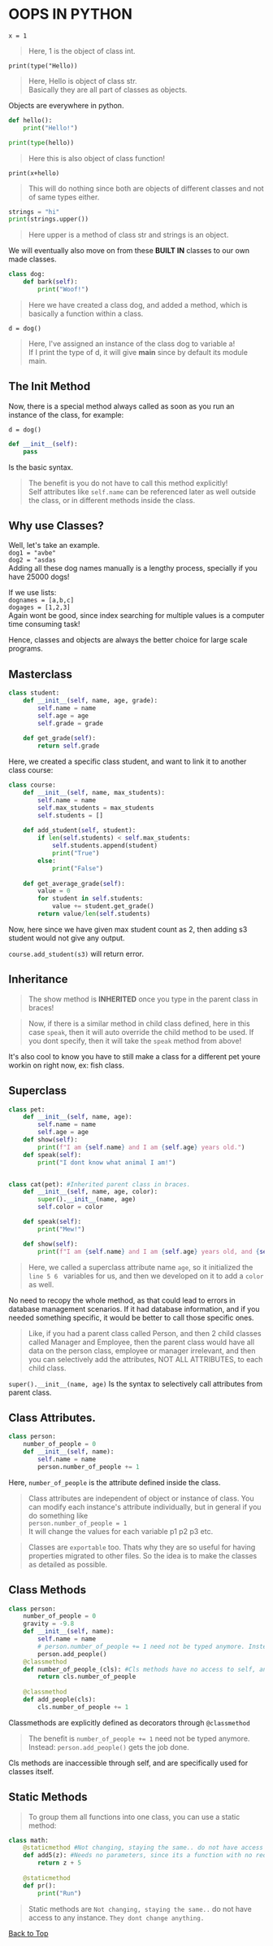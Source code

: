 # OOPS IN PYTHON

`x = 1`  
>Here, 1 is the object of class int.  

`print(type("Hello))`  
>Here, Hello is object of class str.  
Basically they are all part of classes as objects.

Objects are everywhere in python.

```py
def hello():
    print("Hello!")

print(type(hello))
```

>Here this is also object of class function!

`print(x+hello)`  
>This will do nothing since both are objects of different classes and not of same types either.

```py
strings = "hi"
print(strings.upper())
```

>Here upper is a method of class str and strings is an object.

We will eventually also move on from these **BUILT IN** classes to our own made classes.

```py
class dog:
    def bark(self):
        print("Woof!")
```

>Here we have created a class dog, and added a method, which is basically a function within a class.

`d = dog()`

>Here, I've assigned an instance of the class dog to variable a!  
If I print the type of d, it will give __main__ since by default its module main.

## The Init Method

Now, there is a special method always called as soon as you run an instance of the class, for example:


`d = dog()`

```py
def __init__(self):
    pass
```

Is the basic syntax.  
>The benefit is you do not have to call this method explicitly!  
Self attributes like `self.name` can be referenced later as well outside the class, or in different methods inside the class.

## Why use Classes?

Well, let's take an example.  
`dog1 = "avbe"`  
`dog2 = "asdas`  
Adding all these dog names manually is a lengthy process, specially if you have 25000 dogs!

If we use lists:  
`dognames = [a,b,c]`  
`dogages = [1,2,3]`  
Again wont be good, since index searching for multiple values is a computer time consuming task!

Hence, classes and objects are always the better choice for large scale programs.


## Masterclass

```py
class student:
    def __init__(self, name, age, grade):
        self.name = name
        self.age = age
        self.grade = grade
    
    def get_grade(self):
        return self.grade
```

Here, we created a specific class student, and want to link it to another class course:

```py
class course:
    def __init__(self, name, max_students):
        self.name = name
        self.max_students = max_students
        self.students = []
    
    def add_student(self, student):
        if len(self.students) < self.max_students:
            self.students.append(student)
            print("True")
        else:
            print("False")
    
    def get_average_grade(self):
        value = 0
        for student in self.students:
            value += student.get_grade()
        return value/len(self.students)
```

Now, here since we have given max student count as 2, then adding s3 student would not give any output.

`course.add_student(s3)` will return error.

## Inheritance

> The show method is **INHERITED** once you type in the parent class in braces!

>Now, if there is a similar method in child class defined, here in this case `speak`, then it will auto override the child method to be used. If you dont specify, then it will take the `speak` method from above! 

It's also cool to know you have to still make a class for a different pet youre workin on  right now, ex: fish class.

## Superclass

```py
class pet:
    def __init__(self, name, age):
        self.name = name
        self.age = age
    def show(self):
        print(f"I am {self.name} and I am {self.age} years old.")
    def speak(self):
        print("I dont know what animal I am!")


class cat(pet): #Inherited parent class in braces. 
    def __init__(self, name, age, color):
        super().__init__(name, age)
        self.color = color

    def speak(self):
        print("Mew!")

    def show(self):
        print(f"I am {self.name} and I am {self.age} years old, and {self.color} in color")

```

>Here, we called a superclass attribute name `age`, so it initialized the `line 5 6 ` variables for us, and then we developed on it to add a `color` as well. 

No need to recopy the whole method, as that could lead to errors in database management scenarios. If it had database information, and if you needed something specific, it would be better to call those specific ones.  

>Like, if you had a parent class called Person, and then 2 child classes called Manager and Employee, then the parent class would have all data on the person class, employee or manager irrelevant, and then you can selectively add the attributes, NOT ALL ATTRIBUTES, to each child class.

`super().__init__(name, age)` Is the syntax to selectively call attributes from parent class.


## Class Attributes.

```py
class person:
    number_of_people = 0
    def __init__(self, name):
        self.name = name
        person.number_of_people += 1
```

Here, `number_of_people` is the attribute defined inside the class.

>Class attributes are independent of object or instance of class. You can modify each instance's attribute individually, but in general if you do something like  
`person.number_of_people = 1`  
It will change the values for each variable p1 p2 p3 etc.

>Classes are `exportable` too. Thats why they are so useful for having properties migrated to other files. So the idea is to make the classes as detailed as possible.

## Class Methods

```py
class person:
    number_of_people = 0
    gravity = -9.8
    def __init__(self, name):
        self.name = name
        # person.number_of_people += 1 need not be typed anymore. Instead:
        person.add_people()
    @classmethod
    def number_of_people_(cls): #Cls methods have no access to self, and are intended to be used for the Class itself.
        return cls.number_of_people
    
    @classmethod
    def add_people(cls):
        cls.number_of_people += 1
```

Classmethods are explicitly defined as decorators through `@classmethod`

>The benefit is `number_of_people += 1` need not be typed anymore. Instead: `person.add_people()` gets the job done.

Cls methods are inaccessible through self, and are specifically used for classes itself.

## Static Methods
>To group them all functions into one class, you can use a static method:

```py
class math:
    @staticmethod #Not changing, staying the same.. do not have access to any instance. They dont change anything.
    def add5(z): #Needs no parameters, since its a function with no requirement.
        return z + 5
    
    @staticmethod
    def pr():
        print("Run")
```

> Static methods are `Not changing, staying the same..` do not have access to any instance. `They dont change anything.`

[Back to Top](https://github.com/TheRealNexxent/python/tree/oopss#:~:text=README-,OOPS,-IN%20PYTHON)